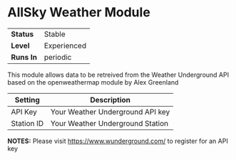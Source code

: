 # AllSky Weather Module

|   |   |
| ------------ | ------------ |
| **Status**  | Stable  |
| **Level**  | Experienced  |
| **Runs In**  | periodic  |


This module allows data to be retreived from the Weather Underground API
based on the openweathermap module by Alex Greenland

|  Setting | Description  |
| ------------ | ------------ |
| API Key | Your Weather Underground API key  |
| Station ID | Your Weather Underground Station |

**NOTES:** Please visit https://www.wunderground.com/ to register for an API key

